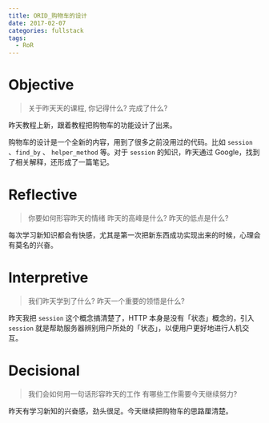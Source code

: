 ```yaml
---
title: ORID_购物车的设计
date: 2017-02-07
categories: fullstack
tags:
  - RoR
---
```

# Objective
> 关于昨天天的课程, 你记得什么?
> 完成了什么?

昨天教程上新，跟着教程把购物车的功能设计了出来。

购物车的设计是一个全新的内容，用到了很多之前没用过的代码。比如 `session` 、`find_by` 、 `helper_method` 等。对于 `session` 的知识，昨天通过 Google，找到了相关解释，还形成了一篇笔记。

# Reflective
> 你要如何形容昨天的情绪
> 昨天的高峰是什么?
> 昨天的低点是什么?

每次学习新知识都会有快感，尤其是第一次把新东西成功实现出来的时候，心理会有莫名的兴奋。

# Interpretive

> 我们昨天学到了什么?
> 昨天一个重要的领悟是什么?

昨天我把 `session` 这个概念搞清楚了，HTTP 本身是没有「状态」概念的，引入 `session` 就是帮助服务器辨别用户所处的「状态」，以便用户更好地进行人机交互。

# Decisional
> 我们会如何用一句话形容昨天的工作
> 有哪些工作需要今天继续努力?

昨天有学习新知的兴奋感，劲头很足。今天继续把购物车的思路厘清楚。